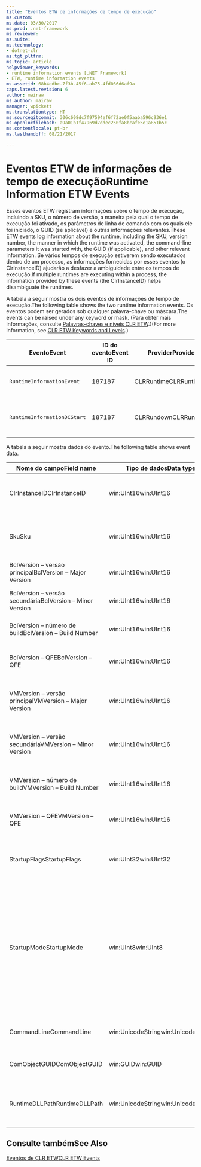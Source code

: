 ```yaml
---
title: "Eventos ETW de informações de tempo de execução"
ms.custom: 
ms.date: 03/30/2017
ms.prod: .net-framework
ms.reviewer: 
ms.suite: 
ms.technology:
- dotnet-clr
ms.tgt_pltfrm: 
ms.topic: article
helpviewer_keywords:
- runtime information events [.NET Framework]
- ETW, runtime information events
ms.assetid: 68b4edbc-7f3b-45f6-ab75-4fd066d6af9a
caps.latest.revision: 6
author: mairaw
ms.author: mairaw
manager: wpickett
ms.translationtype: HT
ms.sourcegitcommit: 306c608dc7f97594ef6f72ae0f5aaba596c936e1
ms.openlocfilehash: a9a01b1f47969d7ddec250fa8bcafe5e1a851b5c
ms.contentlocale: pt-br
ms.lasthandoff: 08/21/2017

---
```

# <a name="runtime-information-etw-events"></a><span data-ttu-id="2f6ba-102">Eventos ETW de informações de tempo de execução</span><span class="sxs-lookup"><span data-stu-id="2f6ba-102">Runtime Information ETW Events</span></span>
<span data-ttu-id="2f6ba-103">Esses eventos ETW registram informações sobre o tempo de execução, incluindo a SKU, o número de versão, a maneira pela qual o tempo de execução foi ativado, os parâmetros de linha de comando com os quais ele foi iniciado, o GUID (se aplicável) e outras informações relevantes.</span><span class="sxs-lookup"><span data-stu-id="2f6ba-103">These ETW events log information about the runtime, including the SKU, version number, the manner in which the runtime was activated, the command-line parameters it was started with, the GUID (if applicable), and other relevant information.</span></span> <span data-ttu-id="2f6ba-104">Se vários tempos de execução estiverem sendo executados dentro de um processo, as informações fornecidas por esses eventos (o ClrInstanceID) ajudarão a desfazer a ambiguidade entre os tempos de execução.</span><span class="sxs-lookup"><span data-stu-id="2f6ba-104">If multiple runtimes are executing within a process, the information provided by these events (the ClrInstanceID) helps disambiguate the runtimes.</span></span>  
  
 <span data-ttu-id="2f6ba-105">A tabela a seguir mostra os dois eventos de informações de tempo de execução.</span><span class="sxs-lookup"><span data-stu-id="2f6ba-105">The following table shows the two runtime information events.</span></span> <span data-ttu-id="2f6ba-106">Os eventos podem ser gerados sob qualquer palavra-chave ou máscara.</span><span class="sxs-lookup"><span data-stu-id="2f6ba-106">The events can be raised under any keyword or mask.</span></span> <span data-ttu-id="2f6ba-107">(Para obter mais informações, consulte [Palavras-chaves e níveis CLR ETW](../../../docs/framework/performance/clr-etw-keywords-and-levels.md).)</span><span class="sxs-lookup"><span data-stu-id="2f6ba-107">(For more information, see [CLR ETW Keywords and Levels](../../../docs/framework/performance/clr-etw-keywords-and-levels.md).)</span></span>  
  
|<span data-ttu-id="2f6ba-108">Evento</span><span class="sxs-lookup"><span data-stu-id="2f6ba-108">Event</span></span>|<span data-ttu-id="2f6ba-109">ID do evento</span><span class="sxs-lookup"><span data-stu-id="2f6ba-109">Event ID</span></span>|<span data-ttu-id="2f6ba-110">Provider</span><span class="sxs-lookup"><span data-stu-id="2f6ba-110">Provider</span></span>|<span data-ttu-id="2f6ba-111">Descrição</span><span class="sxs-lookup"><span data-stu-id="2f6ba-111">Description</span></span>|  
|-----------|--------------|--------------|-----------------|  
|`RuntimeInformationEvent`|<span data-ttu-id="2f6ba-112">187</span><span class="sxs-lookup"><span data-stu-id="2f6ba-112">187</span></span>|<span data-ttu-id="2f6ba-113">CLRRuntime</span><span class="sxs-lookup"><span data-stu-id="2f6ba-113">CLRRuntime</span></span>|<span data-ttu-id="2f6ba-114">Gerado quando um tempo de execução é carregado.</span><span class="sxs-lookup"><span data-stu-id="2f6ba-114">Raised when a runtime is loaded.</span></span>|  
|`RuntimeInformationDCStart`|<span data-ttu-id="2f6ba-115">187</span><span class="sxs-lookup"><span data-stu-id="2f6ba-115">187</span></span>|<span data-ttu-id="2f6ba-116">CLRRundown</span><span class="sxs-lookup"><span data-stu-id="2f6ba-116">CLRRundown</span></span>|<span data-ttu-id="2f6ba-117">Enumera os tempos de execução que são carregados.</span><span class="sxs-lookup"><span data-stu-id="2f6ba-117">Enumerates the runtimes that are loaded.</span></span>|  
  
 <span data-ttu-id="2f6ba-118">A tabela a seguir mostra dados do evento.</span><span class="sxs-lookup"><span data-stu-id="2f6ba-118">The following table shows event data.</span></span>  
  
|<span data-ttu-id="2f6ba-119">Nome do campo</span><span class="sxs-lookup"><span data-stu-id="2f6ba-119">Field name</span></span>|<span data-ttu-id="2f6ba-120">Tipo de dados</span><span class="sxs-lookup"><span data-stu-id="2f6ba-120">Data type</span></span>|<span data-ttu-id="2f6ba-121">Descrição</span><span class="sxs-lookup"><span data-stu-id="2f6ba-121">Description</span></span>|  
|----------------|---------------|-----------------|  
|<span data-ttu-id="2f6ba-122">ClrInstanceID</span><span class="sxs-lookup"><span data-stu-id="2f6ba-122">ClrInstanceID</span></span>|<span data-ttu-id="2f6ba-123">win:UInt16</span><span class="sxs-lookup"><span data-stu-id="2f6ba-123">win:UInt16</span></span>|<span data-ttu-id="2f6ba-124">ID exclusiva da instância do CLR ou do CoreCLR.</span><span class="sxs-lookup"><span data-stu-id="2f6ba-124">Unique ID for the instance of CLR or CoreCLR.</span></span>|  
|<span data-ttu-id="2f6ba-125">Sku</span><span class="sxs-lookup"><span data-stu-id="2f6ba-125">Sku</span></span>|<span data-ttu-id="2f6ba-126">win:UInt16</span><span class="sxs-lookup"><span data-stu-id="2f6ba-126">win:UInt16</span></span>|<span data-ttu-id="2f6ba-127">1 – CLR de Área de Trabalho.</span><span class="sxs-lookup"><span data-stu-id="2f6ba-127">1 – Desktop CLR.</span></span><br /><br /> <span data-ttu-id="2f6ba-128">2 – CoreCLR.</span><span class="sxs-lookup"><span data-stu-id="2f6ba-128">2 – CoreCLR.</span></span>|  
|<span data-ttu-id="2f6ba-129">BclVersion – versão principal</span><span class="sxs-lookup"><span data-stu-id="2f6ba-129">BclVersion – Major Version</span></span>|<span data-ttu-id="2f6ba-130">win:UInt16</span><span class="sxs-lookup"><span data-stu-id="2f6ba-130">win:UInt16</span></span>|<span data-ttu-id="2f6ba-131">Versão principal de mscorlib.dll.</span><span class="sxs-lookup"><span data-stu-id="2f6ba-131">Major version of mscorlib.dll.</span></span>|  
|<span data-ttu-id="2f6ba-132">BclVersion – versão secundária</span><span class="sxs-lookup"><span data-stu-id="2f6ba-132">BclVersion – Minor Version</span></span>|<span data-ttu-id="2f6ba-133">win:UInt16</span><span class="sxs-lookup"><span data-stu-id="2f6ba-133">win:UInt16</span></span>|<span data-ttu-id="2f6ba-134">Número de versão secundária de mscorlib.dll.</span><span class="sxs-lookup"><span data-stu-id="2f6ba-134">Minor version number of mscorlib.dll.</span></span>|  
|<span data-ttu-id="2f6ba-135">BclVersion – número de build</span><span class="sxs-lookup"><span data-stu-id="2f6ba-135">BclVersion – Build Number</span></span>|<span data-ttu-id="2f6ba-136">win:UInt16</span><span class="sxs-lookup"><span data-stu-id="2f6ba-136">win:UInt16</span></span>|<span data-ttu-id="2f6ba-137">Número de build de mscorlib.dll.</span><span class="sxs-lookup"><span data-stu-id="2f6ba-137">Build number of mscorlib.dll.</span></span>|  
|<span data-ttu-id="2f6ba-138">BclVersion – QFE</span><span class="sxs-lookup"><span data-stu-id="2f6ba-138">BclVersion – QFE</span></span>|<span data-ttu-id="2f6ba-139">win:UInt16</span><span class="sxs-lookup"><span data-stu-id="2f6ba-139">win:UInt16</span></span>|<span data-ttu-id="2f6ba-140">Número de versão de hotfix de mscorlib.dll.</span><span class="sxs-lookup"><span data-stu-id="2f6ba-140">Hotfix version number of mscorlib.dll.</span></span>|  
|<span data-ttu-id="2f6ba-141">VMVersion – versão principal</span><span class="sxs-lookup"><span data-stu-id="2f6ba-141">VMVersion – Major Version</span></span>|<span data-ttu-id="2f6ba-142">win:UInt16</span><span class="sxs-lookup"><span data-stu-id="2f6ba-142">win:UInt16</span></span>|<span data-ttu-id="2f6ba-143">Versão de clr.dll ou coreclr.dll, dependendo da SKU.</span><span class="sxs-lookup"><span data-stu-id="2f6ba-143">Version of clr.dll or coreclr.dll, depending on SKU.</span></span>|  
|<span data-ttu-id="2f6ba-144">VMVersion – versão secundária</span><span class="sxs-lookup"><span data-stu-id="2f6ba-144">VMVersion – Minor Version</span></span>|<span data-ttu-id="2f6ba-145">win:UInt16</span><span class="sxs-lookup"><span data-stu-id="2f6ba-145">win:UInt16</span></span>|<span data-ttu-id="2f6ba-146">Versão secundária de clr.dll ou coreclr.dll, dependendo da SKU.</span><span class="sxs-lookup"><span data-stu-id="2f6ba-146">Minor version of clr.dll or coreclr.dll, depending on SKU.</span></span>|  
|<span data-ttu-id="2f6ba-147">VMVersion – número de build</span><span class="sxs-lookup"><span data-stu-id="2f6ba-147">VMVersion – Build Number</span></span>|<span data-ttu-id="2f6ba-148">win:UInt16</span><span class="sxs-lookup"><span data-stu-id="2f6ba-148">win:UInt16</span></span>|<span data-ttu-id="2f6ba-149">Número de build de clr.dll ou coreclr.dll.</span><span class="sxs-lookup"><span data-stu-id="2f6ba-149">Build number of clr.dll or coreclr.dll.</span></span>|  
|<span data-ttu-id="2f6ba-150">VMVersion – QFE</span><span class="sxs-lookup"><span data-stu-id="2f6ba-150">VMVersion – QFE</span></span>|<span data-ttu-id="2f6ba-151">win:UInt16</span><span class="sxs-lookup"><span data-stu-id="2f6ba-151">win:UInt16</span></span>|<span data-ttu-id="2f6ba-152">Número de versão do hotfix de clr.dll ou coreclr.dll.</span><span class="sxs-lookup"><span data-stu-id="2f6ba-152">Hotfix version number of clr.dll or coreclr.dll.</span></span>|  
|<span data-ttu-id="2f6ba-153">StartupFlags</span><span class="sxs-lookup"><span data-stu-id="2f6ba-153">StartupFlags</span></span>|<span data-ttu-id="2f6ba-154">win:UInt32</span><span class="sxs-lookup"><span data-stu-id="2f6ba-154">win:UInt32</span></span>|<span data-ttu-id="2f6ba-155">Sinalizadores de inicialização definidos em mscoree.h.</span><span class="sxs-lookup"><span data-stu-id="2f6ba-155">Startup flags defined in mscoree.h.</span></span>|  
|<span data-ttu-id="2f6ba-156">StartupMode</span><span class="sxs-lookup"><span data-stu-id="2f6ba-156">StartupMode</span></span>|<span data-ttu-id="2f6ba-157">win:UInt8</span><span class="sxs-lookup"><span data-stu-id="2f6ba-157">win:UInt8</span></span>|<span data-ttu-id="2f6ba-158">0x01 – executável gerenciado.</span><span class="sxs-lookup"><span data-stu-id="2f6ba-158">0x01 - Managed executable.</span></span><br /><br /> <span data-ttu-id="2f6ba-159">0x02 – CLR hospedado.</span><span class="sxs-lookup"><span data-stu-id="2f6ba-159">0x02 - Hosted CLR.</span></span><br /><br /> <span data-ttu-id="2f6ba-160">0x04 – interoperabilidade gerenciada de C++.</span><span class="sxs-lookup"><span data-stu-id="2f6ba-160">0x04 - C++ managed interop.</span></span><br /><br /> <span data-ttu-id="2f6ba-161">0x08 – ativado por COM.</span><span class="sxs-lookup"><span data-stu-id="2f6ba-161">0x08 - COM-activated.</span></span><br /><br /> <span data-ttu-id="2f6ba-162">0x10 – outros.</span><span class="sxs-lookup"><span data-stu-id="2f6ba-162">0x10 - Other.</span></span>|  
|<span data-ttu-id="2f6ba-163">CommandLine</span><span class="sxs-lookup"><span data-stu-id="2f6ba-163">CommandLine</span></span>|<span data-ttu-id="2f6ba-164">win:UnicodeString</span><span class="sxs-lookup"><span data-stu-id="2f6ba-164">win:UnicodeString</span></span>|<span data-ttu-id="2f6ba-165">Não nulo somente se StartupMode=0x01.</span><span class="sxs-lookup"><span data-stu-id="2f6ba-165">Non-null only if StartupMode=0x01.</span></span>|  
|<span data-ttu-id="2f6ba-166">ComObjectGUID</span><span class="sxs-lookup"><span data-stu-id="2f6ba-166">ComObjectGUID</span></span>|<span data-ttu-id="2f6ba-167">win:GUID</span><span class="sxs-lookup"><span data-stu-id="2f6ba-167">win:GUID</span></span>|<span data-ttu-id="2f6ba-168">Não nulo somente se StartupMode=0x08.</span><span class="sxs-lookup"><span data-stu-id="2f6ba-168">Non-null only if StartupMode=0x08.</span></span>|  
|<span data-ttu-id="2f6ba-169">RuntimeDLLPath</span><span class="sxs-lookup"><span data-stu-id="2f6ba-169">RuntimeDLLPath</span></span>|<span data-ttu-id="2f6ba-170">win:UnicodeString</span><span class="sxs-lookup"><span data-stu-id="2f6ba-170">win:UnicodeString</span></span>|<span data-ttu-id="2f6ba-171">Caminho para o arquivo. dll do CLR que foi carregado no processo.</span><span class="sxs-lookup"><span data-stu-id="2f6ba-171">Path to the CLR .dll file that was loaded into the process.</span></span>|  
  
## <a name="see-also"></a><span data-ttu-id="2f6ba-172">Consulte também</span><span class="sxs-lookup"><span data-stu-id="2f6ba-172">See Also</span></span>  
 [<span data-ttu-id="2f6ba-173">Eventos de CLR ETW</span><span class="sxs-lookup"><span data-stu-id="2f6ba-173">CLR ETW Events</span></span>](../../../docs/framework/performance/clr-etw-events.md)

